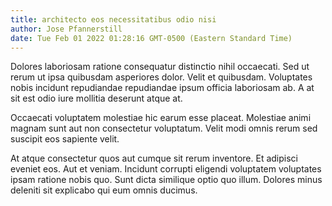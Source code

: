 ```yaml
---
title: architecto eos necessitatibus odio nisi
author: Jose Pfannerstill
date: Tue Feb 01 2022 01:28:16 GMT-0500 (Eastern Standard Time)
---
```

Dolores laboriosam ratione consequatur distinctio nihil occaecati. Sed ut rerum ut ipsa quibusdam asperiores dolor. Velit et quibusdam. Voluptates nobis incidunt repudiandae repudiandae ipsum officia laboriosam ab. A at sit est odio iure mollitia deserunt atque at.

 Occaecati voluptatem molestiae hic earum esse placeat. Molestiae animi magnam sunt aut non consectetur voluptatum. Velit modi omnis rerum sed suscipit eos sapiente velit.

 At atque consectetur quos aut cumque sit rerum inventore. Et adipisci eveniet eos. Aut et veniam. Incidunt corrupti eligendi voluptatem voluptates ipsam ratione nobis quo. Sunt dicta similique optio quo illum. Dolores minus deleniti sit explicabo qui eum omnis ducimus.